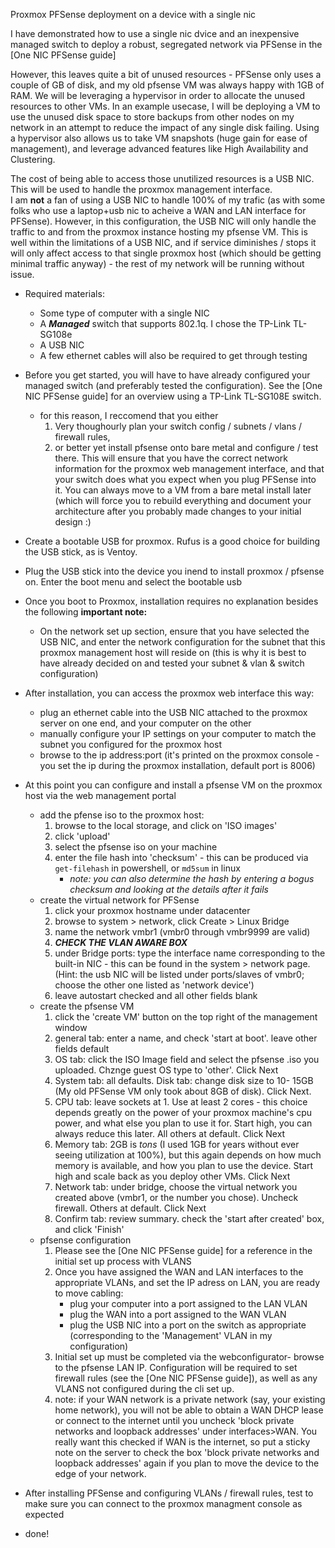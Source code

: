Proxmox PFSense deployment on a device with a single nic

I have demonstrated how to use a single nic dvice and an inexpensive managed switch to deploy a robust, segregated network via PFSense in the [One NIC PFSense guide]

However, this leaves quite a bit of unused resources - PFSense only uses a couple of GB of disk, and my old pfsense VM was always happy with 1GB of RAM. 
We will be leveraging a hypervisor in order to allocate the unused resources to other VMs. In an example usecase, I will be deploying a VM to use the unused disk space to store backups from other nodes on my network in an attempt to reduce the impact of any single disk failing. 
Using a hypervisor also allows us to take VM snapshots (huge gain for ease of management), and leverage advanced features like High Availability and Clustering. 

The cost of being able to access those unutilized resources is a USB NIC. This will be used to handle the proxmox management interface.  
I am **not** a fan of using a USB NIC to handle 100% of my trafic (as with some folks who use a laptop+usb nic to acheive a WAN and LAN interface for PFSense). However, in this configuration, the USB NIC will only handle the traffic to and from the proxmox instance hosting my pfsense VM. This is well within the limitations of a USB NIC, and if service diminishes / stops it will only affect access to that single proxmox host (which should be getting minimal traffic anyway) - the rest of my network will be running without issue.

- Required materials:
    * Some type of computer with a single NIC
    * A ***Managed*** switch that supports 802.1q. I chose the TP-Link TL-SG108e
    * A USB NIC 
    * A few ethernet cables will also be required to get through testing

- Before you get started, you will have to have already configured your managed switch (and preferably tested the configuration). See the [One NIC PFSense guide] for an overview using a TP-Link TL-SG108E switch. 
    * for this reason, I reccomend that you either 
        1) Very thoughourly plan your switch config / subnets / vlans /  firewall rules, 
        2) or better yet install pfsense onto bare metal and configure / test there. This will ensure that you have the correct network information for the proxmox web management interface, and that your switch does what you expect when you plug PFSense into it. You can always move to a VM from a bare metal install later (which will force you to rebuild everything and document your architecture after you probably made changes to your initial design :)
- Create a bootable USB for proxmox. Rufus is a good choice for building the USB stick, as is Ventoy.
- Plug the USB stick into the device you inend to install proxmox / pfsense on. Enter the boot menu and select the bootable usb
- Once you boot to Proxmox, installation requires no explanation besides the following **important note:** 
    * On the network set up section, ensure that you have selected the USB NIC, and enter the network configuration for the subnet that this proxmox management host will reside on (this is why it is best to have already decided on and tested your subnet & vlan & switch configuration)
- After installation, you can access the proxmox web interface this way:
    * plug an ethernet cable into the USB NIC attached to the proxmox server on one end, and your computer on the other
    * manually configure your IP settings on your computer to match the subnet you configured for the proxmox host
    * browse to the ip address:port (it's printed on the proxmox console - you set the ip during the proxmox installation, default port is 8006)
- At this point you can configure and install a pfsense VM on the proxmox host via the web management portal
    * add the pfense iso to the proxmox host:
        1) browse to the local storage, and click on 'ISO images'
        2) click 'upload'
        3) select the pfsense iso on your machine
        4) enter the file hash into 'checksum' - this can be produced via `get-filehash` in powershell, or `md5sum` in linux
            * *note: you can also determine the hash by entering a bogus checksum and looking at the details after it fails*
    * create the virtual network for PFSense
        1) click your proxmox hostname under datacenter
        2) browse to system > network, click Create > Linux Bridge
        3) name the network vmbr1 (vmbr0 through vmbr9999 are valid)
        4) ***CHECK THE VLAN AWARE BOX***
        5) under Bridge ports: type the interface name corresponding to the built-in NIC - this can be found in the system > network page. (Hint: the usb NIC will be listed under ports/slaves of vmbr0; choose the other one listed as 'network device')
        6) leave autostart checked and all other fields blank
    * create the pfsense VM
        1) click the 'create VM' button on the top right of the management window
        2) general tab: enter a name, and check 'start at boot'. leave other fields default
        3) OS tab: click the ISO Image field and select the pfsense .iso you uploaded. Chznge guest OS type to 'other'. Click Next
        4) System tab: all defaults. Disk tab: change disk size to 10- 15GB (My old PFSense VM only took about 8GB of disk). Click Next.
        5) CPU tab: leave sockets at 1. Use at least 2 cores - this choice depends greatly on the power of your proxmox machine's cpu power, and what else you plan to use it for. Start high, you can always reduce this later. All others at default. Click Next
        6) Memory tab: 2GB is *tons* (I used 1GB for years without ever seeing utilization at 100%), but this again depends on how much memory is available, and how you plan to use the device. Start high and scale back as you deploy other VMs. Click Next
        7) Network tab: under bridge, choose the virtual network you created above (vmbr1, or the number you chose). Uncheck firewall. Others at default. Click Next
        8) Confirm tab: review summary. check the 'start after created' box, and click 'Finish'
    * pfsense configuration
        1) Please see the [One NIC PFSense guide] for a reference in the initial set up process with VLANS
        2) Once you have assigned the WAN and LAN interfaces to the appropriate VLANs, and set the IP adress on LAN, you are ready to move cabling:
            * plug your computer into a port assigned to the LAN VLAN
            * plug the WAN into a port assigned to the WAN VLAN
            * plug the USB NIC into a port on the switch as appropriate (corresponding to the 'Management' VLAN in my configuration)
        3) Initial set up must be completed via the webconfigurator- browse to the pfsense LAN IP. Configuration will be required to set firewall rules (see the [One NIC PFSense guide]), as well as any VLANS not configured during the cli set up.
        4) note: if your WAN network is a private network (say, your existing home network), you will not be able to obtain a WAN DHCP lease or connect to the internet until you uncheck 'block private networks and loopback addresses' under interfaces>WAN. You really want this checked if WAN is the internet, so put a sticky note on the server to check the box 'block private networks and loopback addresses' again if you plan to move the device to the edge of your network. 
- After installing PFSense and configuring VLANs / firewall rules, test to make sure you can connect to the proxmox managment console as expected
- done!
